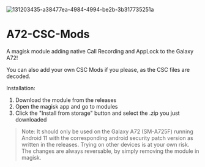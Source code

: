![131203435-a38477ea-4984-4994-be2b-3b317735251a](https://user-images.githubusercontent.com/35925402/131204226-8b6693a8-87f3-413f-9604-f64b32c4fc2f.png)
# A72-CSC-Mods
A magisk module adding native Call Recording and AppLock to the Galaxy A72!

You can also add your own CSC Mods if you please, as the CSC files are decoded.


Installation:
1. Download the module from the releases
2. Open the magisk app and go to modules
3. Click the "Install from storage" button and select the .zip you just downloaded 

> Note: It should only be used on the Galaxy A72 (SM-A725F) running Android 11 with the corresponding android security patch version as written in the releases. Trying on other devices is at your own risk.<br/>The changes are always reversable, by simply removing the module in magisk.
